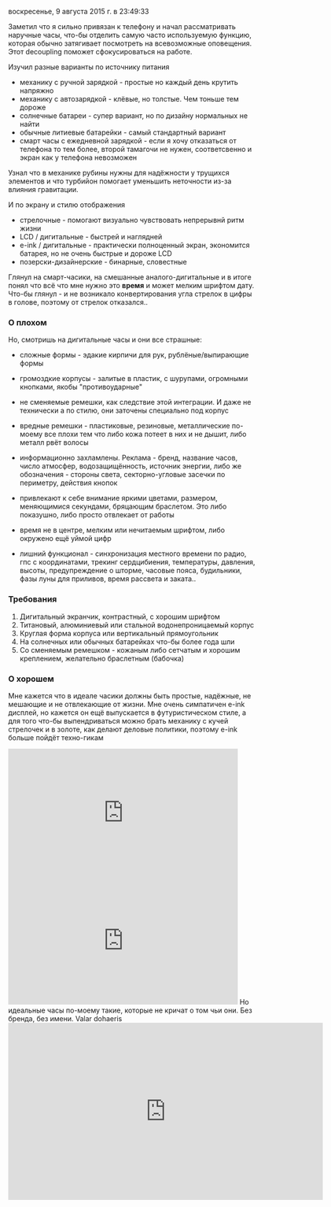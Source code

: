 воскресенье, 9 августа 2015 г. в 23:49:33

Заметил что я сильно привязан к телефону и начал рассматривать наручные часы, что-бы отделить самую часто используемую функцию, которая обычно затягивает посмотреть на всевозможные оповещения. Этот decoupling поможет сфокусироваться на работе.

Изучил разные варианты по источнику питания

- механику с ручной зарядкой - простые но каждый день крутить напряжно
- механику с автозарядкой - клёвые, но толстые. Чем тоньше тем дороже
- солнечные батареи - супер вариант, но по дизайну нормальных не найти
- обычные литиевые батарейки - самый стандартный вариант
- смарт часы с ежедневной зарядкой - если я хочу отказаться от телефона то тем более, второй тамагочи не нужен, соответсвенно и экран как у телефона невозможен

Узнал что в механике рубины нужны для надёжности у трущихся элементов и что турбийон помогает уменьшить неточности из-за влияния гравитации.

И по экрану и стилю отображения

- стрелочные - помогают визуально чувствовать непрерывнй ритм жизни
- LCD / дигитальные - быстрей и наглядней
- e-ink / дигитальные - практически полноценный экран, экономится батарея, но не очень быстрые и дороже LCD
- позерски-дизайнерские - бинарные, словестные

Глянул на смарт-часики, на смешанные аналого-дигитальные и в итоге понял что всё что мне нужно это **время** и может мелким шрифтом дату. Что-бы глянул - и не возникало конвертирования угла стрелок в цифры в голове, поэтому от стрелок отказался..

### О плохом

Но, смотришь на дигитальные часы и они все страшные:

- сложные формы - эдакие кирпичи для рук, рублёные/выпирающие формы
- громоздкие корпусы - залитые в пластик, c шурупами, огромными кнопками, якобы "противоударные"
- не сменяемые ремешки, как следствие этой интеграции. И даже не технически а по стилю, они заточены специально под корпус
- вредные ремешки - пластиковые, резиновые, металлические по-моему все плохи тем что либо кожа потеет в них и не дышит, либо металл рвёт волосы  
    

- информационно захламлены. Реклама - бренд, название часов, число атмосфер, водозащищённость, источник энергии, либо же обозначения - стороны света, секторно-угловые засечки по периметру, действия кнопок
- привлекают к себе внимание яркими цветами, размером, меняющимися секундами, бряцающим браслетом. Это либо показушно, либо просто отвлекает от работы
- время не в центре, мелким или нечитаемым шрифтом, либо окружено ещё уймой цифр
- лишний функционал - синхронизация местного времени по радио, гпс с координатами, трекинг сердцибиения, температуры, давления, высоты, предупреждение о шторме, часовые пояса, будильники, фазы луны для приливов, время рассвета и заката..

### Требования

1. Дигитальный экранчик, контрастный, с хорошим шрифтом
2. Титановый, алюминиевый или стальной водонепроницаемый корпус
3. Круглая форма корпуса или вертикальный прямоугольник
4. На солнечных или обычных батарейках что-бы более года шли
5. Со сменяемым ремешком - кожаным либо сетчатым и хорошим креплением, желательно браслетным (бабочка)

### О хорошем

Мне кажется что в идеале часики должны быть простые, надёжные, не мешающие и не отвлекающие от жизни. Мне очень симпатичен e-ink дисплей, но кажется он ещё выпускается в футуристическом стиле, а для того что-бы выпендриваться можно брать механику с кучей стрелочек и в золоте, как делают деловые политики, поэтому e-ink больше пойдёт техно-гикам
<iframe width="467" height="260" src="https://www.youtube.com/embed/8xqxB5R0qJo" title="Phosphor E Ink Watch Review (Black Leather) and Giveaway" frameborder="0" allow="accelerometer; autoplay; clipboard-write; encrypted-media; gyroscope; picture-in-picture; web-share" referrerpolicy="strict-origin-when-cross-origin" allowfullscreen></iframe>
<iframe width="467" height="260" src="https://www.youtube.com/embed/aLB11k_ZXyo" title="Seiko Active Matrix EPD e-Ink Watch" frameborder="0" allow="accelerometer; autoplay; clipboard-write; encrypted-media; gyroscope; picture-in-picture; web-share" referrerpolicy="strict-origin-when-cross-origin" allowfullscreen></iframe>
Но идеальные часы по-моему такие, которые не кричат о том чьи они. Без бренда, без имени. Valar dohaeris

<iframe title="vimeo-player" src="https://player.vimeo.com/video/125083059?h=24283366e7" width="640" height="360" frameborder="0"    allowfullscreen></iframe>
